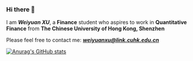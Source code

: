 ### Hi there 🧐

I am ***Weiyuan XU***, a **Finance** student who aspires to work in **Quantitative Finance** from **The Chinese University of Hong Kong, Shenzhen** 

Please feel free to contact me:
***weiyuanxu@link.cuhk.edu.cn***

[![Anurag's GitHub stats](https://github-readme-stats.vercel.app/api?username=XuWY0311&show_icons=true&theme=tokyonight)](https://github.com/anuraghazra/github-readme-stats)

